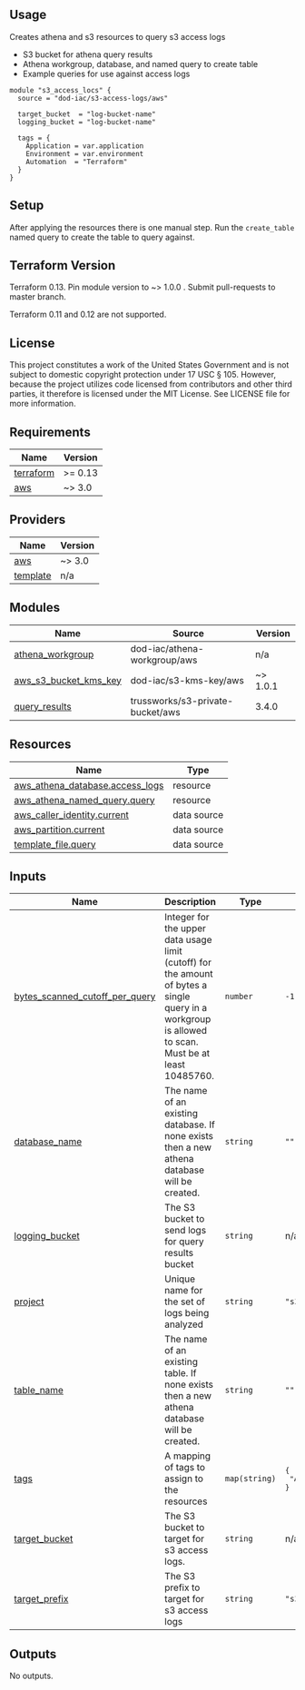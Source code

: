 <!-- BEGINNING OF PRE-COMMIT-TERRAFORM DOCS HOOK -->
## Usage

Creates athena and s3 resources to query s3 access logs

* S3 bucket for athena query results
* Athena workgroup, database, and named query to create table
* Example queries for use against access logs

```hcl
module "s3_access_locs" {
  source = "dod-iac/s3-access-logs/aws"

  target_bucket  = "log-bucket-name"
  logging_bucket = "log-bucket-name"

  tags = {
    Application = var.application
    Environment = var.environment
    Automation  = "Terraform"
  }
}
```

## Setup

After applying the resources there is one manual step. Run the `create_table` named query to create the table to query against.

## Terraform Version

Terraform 0.13. Pin module version to ~> 1.0.0 . Submit pull-requests to master branch.

Terraform 0.11 and 0.12 are not supported.

## License

This project constitutes a work of the United States Government and is not subject to domestic copyright protection under 17 USC § 105.  However, because the project utilizes code licensed from contributors and other third parties, it therefore is licensed under the MIT License.  See LICENSE file for more information.

## Requirements

| Name | Version |
|------|---------|
| <a name="requirement_terraform"></a> [terraform](#requirement\_terraform) | >= 0.13 |
| <a name="requirement_aws"></a> [aws](#requirement\_aws) | ~> 3.0 |

## Providers

| Name | Version |
|------|---------|
| <a name="provider_aws"></a> [aws](#provider\_aws) | ~> 3.0 |
| <a name="provider_template"></a> [template](#provider\_template) | n/a |

## Modules

| Name | Source | Version |
|------|--------|---------|
| <a name="module_athena_workgroup"></a> [athena\_workgroup](#module\_athena\_workgroup) | dod-iac/athena-workgroup/aws | n/a |
| <a name="module_aws_s3_bucket_kms_key"></a> [aws\_s3\_bucket\_kms\_key](#module\_aws\_s3\_bucket\_kms\_key) | dod-iac/s3-kms-key/aws | ~> 1.0.1 |
| <a name="module_query_results"></a> [query\_results](#module\_query\_results) | trussworks/s3-private-bucket/aws | 3.4.0 |

## Resources

| Name | Type |
|------|------|
| [aws_athena_database.access_logs](https://registry.terraform.io/providers/hashicorp/aws/latest/docs/resources/athena_database) | resource |
| [aws_athena_named_query.query](https://registry.terraform.io/providers/hashicorp/aws/latest/docs/resources/athena_named_query) | resource |
| [aws_caller_identity.current](https://registry.terraform.io/providers/hashicorp/aws/latest/docs/data-sources/caller_identity) | data source |
| [aws_partition.current](https://registry.terraform.io/providers/hashicorp/aws/latest/docs/data-sources/partition) | data source |
| [template_file.query](https://registry.terraform.io/providers/hashicorp/template/latest/docs/data-sources/file) | data source |

## Inputs

| Name | Description | Type | Default | Required |
|------|-------------|------|---------|:--------:|
| <a name="input_bytes_scanned_cutoff_per_query"></a> [bytes\_scanned\_cutoff\_per\_query](#input\_bytes\_scanned\_cutoff\_per\_query) | Integer for the upper data usage limit (cutoff) for the amount of bytes a single query in a workgroup is allowed to scan. Must be at least 10485760. | `number` | `-1` | no |
| <a name="input_database_name"></a> [database\_name](#input\_database\_name) | The name of an existing database. If none exists then a new athena database will be created. | `string` | `""` | no |
| <a name="input_logging_bucket"></a> [logging\_bucket](#input\_logging\_bucket) | The S3 bucket to send logs for query results bucket | `string` | n/a | yes |
| <a name="input_project"></a> [project](#input\_project) | Unique name for the set of logs being analyzed | `string` | `"s3-access-logs"` | no |
| <a name="input_table_name"></a> [table\_name](#input\_table\_name) | The name of an existing table. If none exists then a new athena database will be created. | `string` | `""` | no |
| <a name="input_tags"></a> [tags](#input\_tags) | A mapping of tags to assign to the resources | `map(string)` | <pre>{<br>  "Automation": "Terraform"<br>}</pre> | no |
| <a name="input_target_bucket"></a> [target\_bucket](#input\_target\_bucket) | The S3 bucket to target for s3 access logs. | `string` | n/a | yes |
| <a name="input_target_prefix"></a> [target\_prefix](#input\_target\_prefix) | The S3 prefix to target for s3 access logs | `string` | `"s3"` | no |

## Outputs

No outputs.
<!-- END OF PRE-COMMIT-TERRAFORM DOCS HOOK -->
